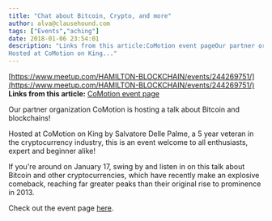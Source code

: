 ```yaml
---
title: "Chat about Bitcoin, Crypto, and more"
author: alva@clausehound.com
tags: ["Events","aching"]
date: 2018-01-06 23:54:01
description: "Links from this article:CoMotion event pageOur partner organization CoMotion is hosting a talk about Bitcoin and blockchains!
Hosted at CoMotion on King..."
---
```


[https://www.meetup.com/HAMILTON-BLOCKCHAIN/events/244269751/](https://www.meetup.com/HAMILTON-BLOCKCHAIN/events/244269751/)
**Links from this article:**
[CoMotion event page](https://www.meetup.com/HAMILTON-BLOCKCHAIN/events/244269751/)

Our partner organization CoMotion is hosting a talk about Bitcoin and blockchains!

Hosted at CoMotion on King by Salvatore Delle Palme, a 5 year veteran in the cryptocurrency industry, this is an event welcome to all enthusiasts, expert and beginner alike!

If you're around on January 17, swing by and listen in on this talk about Bitcoin and other cryptocurrencies, which have recently make an explosive comeback, reaching far greater peaks than their original rise to prominence in 2013.

Check out the event page [here](https://www.meetup.com/HAMILTON-BLOCKCHAIN/events/244269751/).